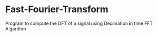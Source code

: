 # Fast-Fourier-Transform
 Program to compute the DFT  of a signal using Decimation in time FFT Algorithm
